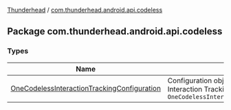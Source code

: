 [Thunderhead](../index.md) / [com.thunderhead.android.api.codeless](./index.md)

## Package com.thunderhead.android.api.codeless

### Types

| Name | Summary |
|---|---|
| [OneCodelessInteractionTrackingConfiguration](-one-codeless-interaction-tracking-configuration/index.md) | Configuration object for Thunderhead SDK Interaction Tracking.`class OneCodelessInteractionTrackingConfiguration` |
